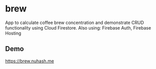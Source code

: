 # brew
App to calculate coffee brew concentration and demonstrate CRUD functionality using Cloud Firestore.
Also using: Firebase Auth, Firebase Hosting

## Demo
https://brew.nuhash.me
